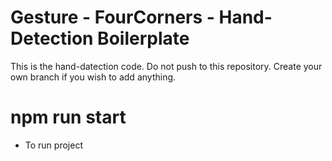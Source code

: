 # Gesture - FourCorners - Hand-Detection Boilerplate

This is the hand-datection code. Do not push to this repository. Create your own branch if you wish to add anything.

# npm run start
- To run project
